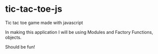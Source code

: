 # tic-tac-toe-js
Tic tac toe game made with javascript


In making this application I will be using Modules and Factory Functions, objects.

Should be fun!
